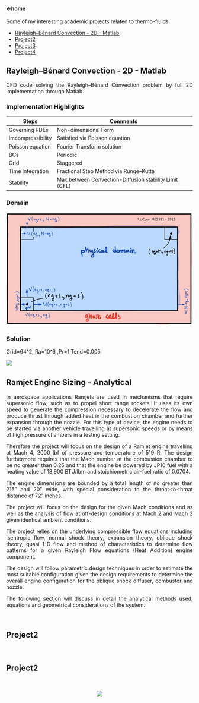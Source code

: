 #### [←home](../README.md)

Some of my interesting academic projects related to thermo-fluids. 
 
+ [Rayleigh–Bénard Convection - 2D - Matlab](#Section1)
+ [Project2](#Section2)
+ [Project3](#Section3)
+ [Project4](#Section4)

## <a name="section1"><a/>Rayleigh–Bénard Convection - 2D - Matlab
<div style="text-align: justify">
CFD code solving the Rayleigh–Bénard Convection problem by full 2D implementation through Matlab. 
</div>

### Implementation Highlights
 
| Steps | Comments |
| ------ | ----------- |
| Governing PDEs    |  Non-dimensional Form   |
| Imcompressibility   | Satisfied via Poisson equation |
| Poisson equation  | Fourier Transform solution |
| BCs | Periodic |
| Grid  | Staggered |
| Time Integration    |  Fractional Step Method via Runge–Kutta  |
| Stability    |  Max between Convection-Diffusion stability Limit (CFL)  |

### Domain
<p align="left"><img src="../pics/cfddomain.png" width="600"/></p>
 
### Solution 
 
Grid=64^2, Ra=10^6 ,Pr=1,Tend=0.005
 
<p align="left"><img src="../pics/OneTenthSec5.gif" width="600"/></p>
 
## <a name="section2"><a/>Ramjet Engine Sizing - Analytical
<div style="text-align: justify">
In aerospace applications Ramjets are used in mechanisms that require supersonic flow, such as
to propel short range rockets. It uses its own speed to generate the compression necessary to decelerate the
flow and produce thrust through added heat in the combustion chamber and further expansion through the
nozzle.
For this type of device, the engine needs to be started via another vehicle travelling at supersonic
speeds or by means of high pressure chambers in a testing setting.

Therefore the project will focus on the design of a Ramjet engine travelling at Mach 4, 2000 lbf of pressure and temperature of 519 R. The
design furthermore requires that the Mach number at the combustion chamber to be no greater than 0.25
and that the engine be powered by JP10 fuel with a heating value of 18,900 BTU/lbm and stoichiometric
air-fuel ratio of 0.0704.

The engine dimensions are bounded by a total length of no greater than 215” and
20” wide, with special consideration to the throat-to-throat distance of 72” inches.

The project will focus on the design for the given Mach conditions and as well as the analysis of flow at off-design conditions at
Mach 2 and Mach 3 given identical ambient conditions.

The project relies on the underlying compressible flow equations including
isentropic flow,
normal shock theory,
expansion theory,
oblique shock theory,
quasi 1-D flow
and method of characteristics to determine flow patterns for a given
Rayleigh Flow equations (Heat Addition)
engine component.

The design will follow parametric design techniques in order to estimate the most
suitable configuration given the design requirements to determine the overall engine configuration for the
oblique shock diffuser, combustor and nozzle.

 The following section will discuss in detail the analytical
methods used, equations and geometrical considerations of the system.

  
</div><br/>
  
## <a name="section3"><a/>Project2
<div style="text-align: justify">

  
</div><br/>
  
  
## <a name="section4"><a/>Project2
<div style="text-align: justify">

  
</div><br/>
 
 <p align="center"><img src="../pics/compTEST.png"/></p>
